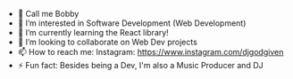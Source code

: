- 👋 Call me Bobby
- 👀 I’m interested in Software Development (Web Development)
- 🌱 I’m currently learning the React library! 
- 💞️ I’m looking to collaborate on Web Dev projects
- 📫 How to reach me: Instagram: https://www.instagram.com/djgodgiven
- ⚡ Fun fact: Besides being a Dev, I'm also a Music Producer and DJ

<!---
minorObsession/minorObsession is a ✨ special ✨ repository because its `README.md` (this file) appears on your GitHub profile.
You can click the Preview link to take a look at your changes.
--->
